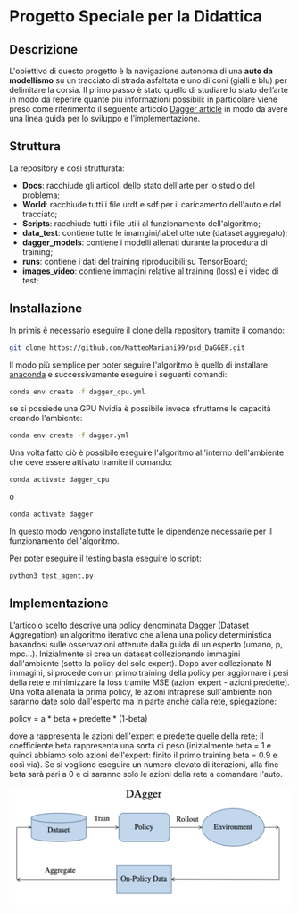 # Progetto Speciale per la Didattica


## Descrizione
L'obiettivo di questo progetto è la navigazione autonoma di una **auto da modellismo** su un tracciato di strada asfaltata e uno di coni (gialli e blu) per delimitare la corsia.
Il primo passo è stato quello di studiare lo stato dell’arte in modo da reperire quante più informazioni possibili: in particolare viene preso come riferimento il seguente articolo [Dagger article](https://arxiv.org/abs/1011.0686) in modo da avere una linea guida per lo sviluppo e l’implementazione.


## Struttura
La repository è così strutturata:
- **Docs**: racchiude gli articoli dello stato dell'arte per lo studio del problema;
- **World**: racchiude tutti i file urdf e sdf per il caricamento dell'auto e del tracciato;
- **Scripts**: racchiude tutti i file utili al funzionamento dell'algoritmo;
- **data_test**: contiene tutte le imamgini/label ottenute (dataset aggregato);
- **dagger_models**: contiene i modelli allenati durante la procedura di training;
- **runs**: contiene i dati del training riproducibili su TensorBoard;
- **images_video**: contiene immagini relative al training (loss) e i video di test;

## Installazione
In primis è necessario eseguire il clone della repository tramite il comando:
```bash
git clone https://github.com/MatteoMariani99/psd_DaGGER.git
```
Il modo più semplice per poter seguire l'algoritmo è quello di installare [anaconda](https://www.anaconda.com/) e successivamente eseguire i seguenti comandi:

```bash
conda env create -f dagger_cpu.yml
```
se si possiede una GPU Nvidia è possibile invece sfruttarne le capacità creando l'ambiente:
```bash
conda env create -f dagger.yml
```
Una volta fatto ciò è possibile eseguire l'algoritmo all'interno dell'ambiente che deve essere attivato tramite il comando:
```bash
conda activate dagger_cpu
```
o
```bash
conda activate dagger
```
In questo modo vengono installate tutte le dipendenze necessarie per il funzionamento dell'algoritmo.

Per poter eseguire il testing basta eseguire lo script:
```bash
python3 test_agent.py
```



## Implementazione
L’articolo scelto descrive una policy denominata Dagger (Dataset Aggregation) un algoritmo iterativo che allena una policy deterministica basandosi sulle osservazioni ottenute dalla guida di un esperto (umano, p, mpc...).
Inizialmente si crea un dataset collezionando immagini dall'ambiente (sotto la policy del solo expert). Dopo aver collezionato N immagini, si procede con un primo training della policy per aggiornare i pesi della rete e minimizzare la loss tramite MSE (azioni expert - azioni predette).
Una volta allenata la prima policy, le azioni intraprese sull'ambiente non saranno date solo dall'esperto ma in parte anche dalla rete, spiegazione:

policy = a * beta + predette * (1-beta)

dove a rappresenta le azioni dell'expert e predette quelle della rete; il coefficiente beta rappresenta una sorta di peso (inizialmente beta = 1 e quindi abbiamo solo azioni dell'expert: finito il primo training beta = 0.9 e così via). 
Se si vogliono eseguire un numero elevato di iterazioni, alla fine beta sarà pari a 0 e ci saranno solo le azioni della rete a comandare l'auto.

![Immagine dagger](https://github.com/MatteoMariani99/psd_DaGGER/blob/main/docs/dagger.png)


